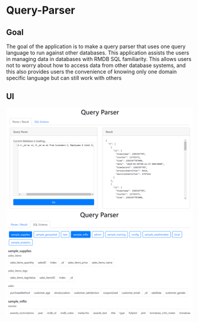 # Query-Parser
## Goal
The goal of the application is to make a query parser that uses one query language to run against other databases. This application assists the users in managing data in databases with RMDB SQL familiarity. This allows users not to worry about how to access data from other database systems, and this also provides users the convenience of knowing only one domain specific language but can still work with others
## UI
![image](https://raw.githubusercontent.com/Query-Parser/Query-Parser/master/src/img/Parser_new.PNG)
![image](https://raw.githubusercontent.com/Query-Parser/Query-Parser/master/src/img/Schema_new.PNG)
